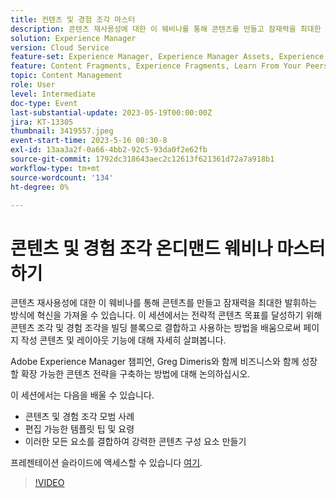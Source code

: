 ```yaml
---
title: 컨텐츠 및 경험 조각 마스터
description: 콘텐츠 재사용성에 대한 이 웨비나를 통해 콘텐츠를 만들고 잠재력을 최대한 발휘하는 방식에 혁신을 가져올 수 있습니다.
solution: Experience Manager
version: Cloud Service
feature-set: Experience Manager, Experience Manager Assets, Experience Manager Sites
feature: Content Fragments, Experience Fragments, Learn From Your Peers
topic: Content Management
role: User
level: Intermediate
doc-type: Event
last-substantial-update: 2023-05-19T00:00:00Z
jira: KT-13305
thumbnail: 3419557.jpeg
event-start-time: 2023-5-16 08:30-8
exl-id: 13aa3a2f-0a66-4bb2-92c5-93da0f2e62fb
source-git-commit: 1792dc318643aec2c12613f621361d72a7a918b1
workflow-type: tm+mt
source-wordcount: '134'
ht-degree: 0%

---
```


# 콘텐츠 및 경험 조각 온디맨드 웨비나 마스터하기

콘텐츠 재사용성에 대한 이 웨비나를 통해 콘텐츠를 만들고 잠재력을 최대한 발휘하는 방식에 혁신을 가져올 수 있습니다. 이 세션에서는 전략적 콘텐츠 목표를 달성하기 위해 콘텐츠 조각 및 경험 조각을 빌딩 블록으로 결합하고 사용하는 방법을 배움으로써 페이지 작성 콘텐츠 및 레이아웃 기능에 대해 자세히 살펴봅니다.

Adobe Experience Manager 챔피언, Greg Dimeris와 함께 비즈니스와 함께 성장할 확장 가능한 콘텐츠 전략을 구축하는 방법에 대해 논의하십시오.

이 세션에서는 다음을 배울 수 있습니다.

* 콘텐츠 및 경험 조각 모범 사례
* 편집 가능한 템플릿 팁 및 요령
* 이러한 모든 요소를 결합하여 강력한 콘텐츠 구성 요소 만들기

프레젠테이션 슬라이드에 액세스할 수 있습니다 [여기](../../assets/experience-manager/may2023/mastering-content-and-experience-fragments/AEM_Content_fragments_and_Experience_Fragments_Webinar_Session_Final.pdf).

>[!VIDEO](https://video.tv.adobe.com/v/3419557/?learn=on)
